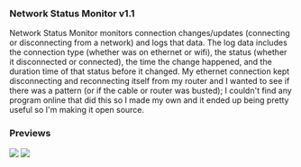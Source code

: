 ### Network Status Monitor v1.1

Network Status Monitor monitors connection changes/updates (connecting or disconnecting from a network) and logs that data. The log data includes the connection type (whether was on ethernet or wifi), the status (whether it disconnected or connected), the time the change happened, and the duration time of that status before it changed. My ethernet connection kept disconnecting and reconnecting itself from my router and I wanted to see if there was a pattern (or if the cable or router was busted); I couldn't find any program online that did this so I made my own and it ended up being pretty useful so I'm making it open source.

### Previews
![](https://i.imgur.com/D3hFYN9.png)
![](https://i.imgur.com/A7M0Xao.png)